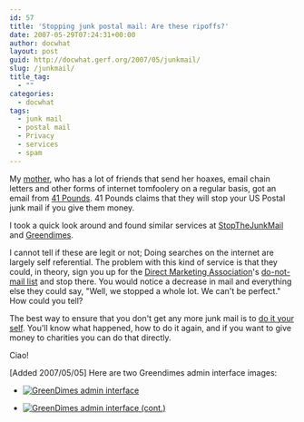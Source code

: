 ```yaml
---
id: 57
title: 'Stopping junk postal mail: Are these ripoffs?'
date: 2007-05-29T07:24:31+00:00
author: docwhat
layout: post
guid: http://docwhat.gerf.org/2007/05/junkmail/
slug: /junkmail/
title_tag:
  - ""
categories:
  - docwhat
tags:
  - junk mail
  - postal mail
  - Privacy
  - services
  - spam
---
```

My [mother](http://dianewillis.com/), who has a lot of friends that send
her hoaxes, email chain letters and other forms of internet tomfoolery
on a regular basis, got an email from [41 Pounds](http://41pounds.org/).
41 Pounds claims that they will stop your US Postal junk mail if you
give them money.

I took a quick look around and found similar services at
[StopTheJunkMail](http://stopthejunkmail.com) and
[Greendimes](http://greendimes.com/).

I cannot tell if these are legit or not; Doing searches on the internet
are largely self referential. The problem with this kind of service is
that they could, in theory, sign you up for the [Direct Marketing
Association](http://the-dma.org/)'s [do-not-mail
list](https://www.dmaconsumers.org/cgi/offmailing) and stop there. You
would notice a decrease in mail and everything else they could say,
"Well, we stopped a whole lot. We can't be perfect." How could you tell?

The best way to ensure that you don't get any more junk mail is to [do
it your self](http://www.obviously.com/junkmail/). You'll know what
happened, how to do it again, and if you want to give money to charities
you can do that directly.

Ciao!

\[Added 2007/05/05\] Here are two Greendimes admin interface images:

- [![GreenDimes admin
interface](/files/2007/06/greendimes-1.thumbnail.jpg)](/files/2007/06/greendimes-1.jpg "GreenDimes admin interface")

- [![GreenDimes admin interface
(cont.)](/files/2007/06/greendimes-2.thumbnail.jpg)](/files/2007/06/greendimes-2.jpg "GreenDimes admin interface (cont.)")
